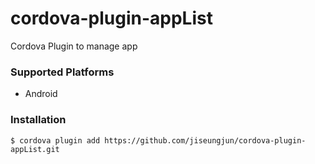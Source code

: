 # cordova-plugin-appList

Cordova Plugin to manage app

### Supported Platforms

- Android

### Installation

`$ cordova plugin add https://github.com/jiseungjun/cordova-plugin-appList.git`

